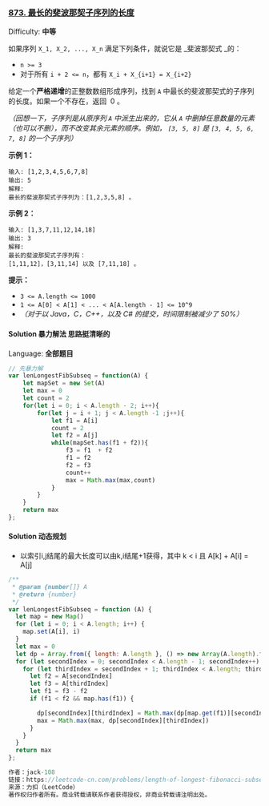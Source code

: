 ### [873\. 最长的斐波那契子序列的长度](https://leetcode-cn.com/problems/length-of-longest-fibonacci-subsequence/)

Difficulty: **中等**


如果序列 `X_1, X_2, ..., X_n` 满足下列条件，就说它是 _斐波那契式 _的：

*   `n >= 3`
*   对于所有 `i + 2 <= n`，都有 `X_i + X_{i+1} = X_{i+2}`

给定一个**严格递增**的正整数数组形成序列，找到 `A` 中最长的斐波那契式的子序列的长度。如果一个不存在，返回  0 。

_（回想一下，子序列是从原序列 `A` 中派生出来的，它从 `A` 中删掉任意数量的元素（也可以不删），而不改变其余元素的顺序。例如， `[3, 5, 8]` 是 `[3, 4, 5, 6, 7, 8]` 的一个子序列）_

**示例 1：**

```
输入: [1,2,3,4,5,6,7,8]
输出: 5
解释:
最长的斐波那契式子序列为：[1,2,3,5,8] 。
```

**示例 2：**

```
输入: [1,3,7,11,12,14,18]
输出: 3
解释:
最长的斐波那契式子序列有：
[1,11,12]，[3,11,14] 以及 [7,11,18] 。
```

**提示：**

*   `3 <= A.length <= 1000`
*   `1 <= A[0] < A[1] < ... < A[A.length - 1] <= 10^9`
*   _（对于以 Java，C，C++，以及 C# 的提交，时间限制被减少了 50%）_


#### Solution 暴力解法 思路挺清晰的

Language: **全部题目**

```js
// 先暴力解
var lenLongestFibSubseq = function(A) {
    let mapSet = new Set(A)
    let max = 0
    let count = 2
    for(let i = 0; i < A.length - 2; i++){
        for(let j = i + 1; j < A.length -1 ;j++){
            let f1 = A[i]
            count = 2
            let f2 = A[j]
            while(mapSet.has(f1 + f2)){
                f3 = f1  + f2
                f1 = f2
                f2 = f3
                count++
                max = Math.max(max,count)
            }
        }
    }
    return max
};

```


#### Solution 动态规划
* 以索引i,j结尾的最大长度可以由k,i结尾+1获得，其中 k < i 且 A[k] + A[i] = A[j]
```js
/**
 * @param {number[]} A
 * @return {number}
 */
var lenLongestFibSubseq = function (A) {
  let map = new Map()
  for (let i = 0; i < A.length; i++) {
    map.set(A[i], i)
  }
  let max = 0
  let dp = Array.from({ length: A.length }, () => new Array(A.length).fill(2))
  for (let secondIndex = 0; secondIndex < A.length - 1; secondIndex++) {
    for (let thirdIndex = secondIndex + 1; thirdIndex < A.length; thirdIndex++) {
      let f2 = A[secondIndex]
      let f3 = A[thirdIndex]
      let f1 = f3 - f2
      if (f1 < f2 && map.has(f1)) {

        dp[secondIndex][thirdIndex] = Math.max(dp[map.get(f1)][secondIndex] + 1, dp[secondIndex][thirdIndex])
        max = Math.max(max, dp[secondIndex][thirdIndex])
      }
    }
  }
  return max
};

作者：jack-108
链接：https://leetcode-cn.com/problems/length-of-longest-fibonacci-subsequence/solution/guan-fang-er-jie-fa-javascriptban-ben-by-jack-108/
来源：力扣（LeetCode）
著作权归作者所有。商业转载请联系作者获得授权，非商业转载请注明出处。
```
